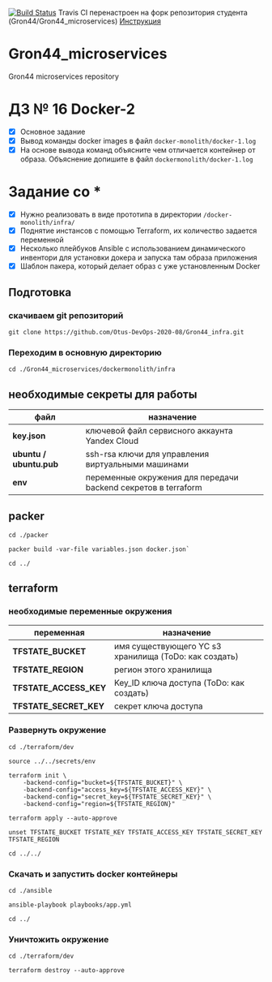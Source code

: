 [![Build Status](https://travis-ci.com/Gron44/Gron44_microservices.svg?branch=docker-2)](https://travis-ci.com/Gron44/Gron44_microservices)
Travis CI перенастроен на форк репозитория студента (Gron44/Gron44_microservices)
[Инструкция](https://github.com/Gron44/otus-homeworks/wiki/Travis-CI)
# Gron44_microservices
Gron44 microservices repository

# ДЗ № 16 Docker-2
 - [x] Основное задание
 - [x] Вывод команды docker images в файл `docker-monolith/docker-1.log`
 - [x] На основе вывода команд объясните чем отличается контейнер от
образа. Объяснение допишите в файл `dockermonolith/docker-1.log`
# Задание со *
 - [x] Нужно реализовать в виде прототипа в директории `/docker-monolith/infra/`
 - [x] Поднятие инстансов с помощью Terraform, их количество задается переменной
 - [x] Несколько плейбуков Ansible с использованием динамического инвентори для установки докера и запуска там образа приложения
 - [x] Шаблон пакера, который делает образ с уже установленным Docker

## Подготовка

### скачиваем git репозиторий

    git clone https://github.com/Otus-DevOps-2020-08/Gron44_infra.git

### Переходим в основную директорию

    cd ./Gron44_microservices/dockermonolith/infra

## необходимые секреты для работы
|файл|назначение|
|--|--|
|**key.json**|ключевой файл сервисного аккаунта Yandex Cloud|
|**ubuntu / ubuntu.pub**|ssh-rsa ключи для управления виртуальными машинами|
|**env**|переменные окружения для передачи backend секретов в terraform|

## packer
    cd ./packer

    packer build -var-file variables.json docker.json`

    cd ../

## terraform

### необходимые переменные окружения
|переменная|назначение|
|--|--|
|**TFSTATE_BUCKET**|имя существующего YC s3 хранилища (ToDo: как создать)|
|**TFSTATE_REGION**|регион этого хранилища|
|**TFSTATE_ACCESS_KEY**|Key_ID ключа доступа (ToDo: как создать)|
|**TFSTATE_SECRET_KEY**|секрет ключа доступа|

### Развернуть окружение

    cd ./terraform/dev

    source ../../secrets/env

    terraform init \
    	-backend-config="bucket=${TFSTATE_BUCKET}" \
    	-backend-config="access_key=${TFSTATE_ACCESS_KEY}" \
    	-backend-config="secret_key=${TFSTATE_SECRET_KEY}" \
    	-backend-config="region=${TFSTATE_REGION}"

    terraform apply --auto-approve

    unset TFSTATE_BUCKET TFSTATE_KEY TFSTATE_ACCESS_KEY TFSTATE_SECRET_KEY TFSTATE_REGION

    cd ../../

### Скачать и запустить docker контейнеры

    cd ./ansible

    ansible-playbook playbooks/app.yml

    cd ../

### Уничтожить окружение

    cd ./terraform/dev

    terraform destroy --auto-approve
